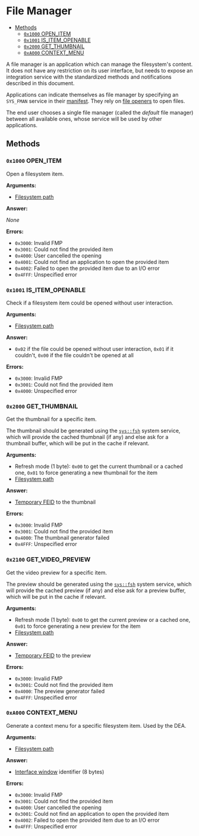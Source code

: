 # File Manager

- [Methods](#methods)
  - [`0x1000` OPEN_ITEM](#0x1000-open_item)
  - [`0x1001` IS_ITEM_OPENABLE](#0x1001-is_item_openable)
  - [`0x2000` GET_THUMBNAIL](#0x2000-get_thumbnail)
  - [`0xA000` CONTEXT_MENU](#0xa000-context_menu)

A file manager is an application which can manage the filesystem's content. It does not have any restriction on its user interface, but needs to expose an integration service with the standardized methods and notifications described in this document.

Applications can indicate themselves as file manager by specifying an `SYS_FMAN` service in their [manifest](../../applications.md#application-manifest). They rely on [file openers](file-openers.md) to open files.

The end user chooses a single file manager (called the _default_ file manager) between all available ones, whose service will be used by other applications.

## Methods

### `0x1000` OPEN_ITEM

Open a filesystem item.

**Arguments:**

- [Filesystem path](filesystem-interfaces.md#filesystem-paths)

**Answer:**

_None_

**Errors:**

- `0x3000`: Invalid FMP
- `0x3001`: Could not find the provided item
- `0x4000`: User cancelled the opening
- `0x4001`: Could not find an application to open the provided item
- `0x4002`: Failed to open the provided item due to an I/O error
- `0x4FFF`: Unspecified error

### `0x1001` IS_ITEM_OPENABLE

Check if a filesystem item could be opened without user interaction.

**Arguments:**

- [Filesystem path](filesystem-interfaces.md#filesystem-paths)

**Answer:**

- `0x02` if the file could be opened without user interaction, `0x01` if it couldn't, `0x00` if the file couldn't be opened at all

**Errors:**

- `0x3000`: Invalid FMP
- `0x3001`: Could not find the provided item
- `0x4000`: Unspecified error

### `0x2000` GET_THUMBNAIL

Get the thumbnail for a specific item.

The thumbnail should be generated using the [`sys::fsh`](../../services/system/fsh.md) system service, which will provide the cached thumbnail (if any) and else ask for a thumbnail buffer, which will be put in the cache if relevant.

**Arguments:**

- Refresh mode (1 byte): `0x00` to get the current thumbnail or a cached one, `0x01` to force generating a new thumbnail for the item
- [Filesystem path](filesystem-interfaces.md#filesystem-paths)

**Answer:**

- [Temporary FEID](../../filesystem.md#temporary-feid) to the thumbnail

**Errors:**

- `0x3000`: Invalid FMP
- `0x3001`: Could not find the provided item
- `0x4000`: The thumbnail generator failed
- `0x4FFF`: Unspecified error

### `0x2100` GET_VIDEO_PREVIEW

Get the video preview for a specific item.

The preview should be generated using the [`sys::fsh`](../../services/system/fsh.md) system service, which will provide the cached preview (if any) and else ask for a preview buffer, which will be put in the cache if relevant.

**Arguments:**

- Refresh mode (1 byte): `0x00` to get the current preview or a cached one, `0x01` to force generating a new preview for the item
- [Filesystem path](filesystem-interfaces.md#filesystem-paths)

**Answer:**

- [Temporary FEID](../../filesystem.md#temporary-feid) to the preview

**Errors:**

- `0x3000`: Invalid FMP
- `0x3001`: Could not find the provided item
- `0x4000`: The preview generator failed
- `0x4FFF`: Unspecified error

### `0xA000` CONTEXT_MENU

Generate a context menu for a specific filesystem item. Used by the DEA.

**Arguments:**

- [Filesystem path](filesystem-interfaces.md#filesystem-paths)

**Answer:**

- [Interface window](../../../ux/desktop-environment.md#interface-windows) identifier (8 bytes)

**Errors:**

- `0x3000`: Invalid FMP
- `0x3001`: Could not find the provided item
- `0x4000`: User cancelled the opening
- `0x3001`: Could not find an application to open the provided item
- `0x4002`: Failed to open the provided item due to an I/O error
- `0x4FFF`: Unspecified error
